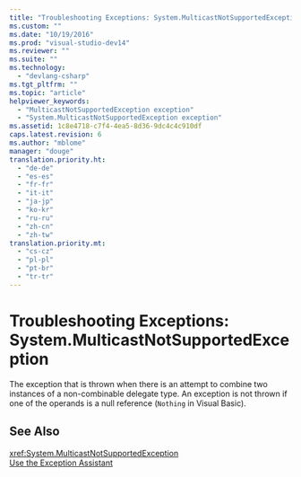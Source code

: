 ```yaml
---
title: "Troubleshooting Exceptions: System.MulticastNotSupportedException | testtitle"
ms.custom: ""
ms.date: "10/19/2016"
ms.prod: "visual-studio-dev14"
ms.reviewer: ""
ms.suite: ""
ms.technology: 
  - "devlang-csharp"
ms.tgt_pltfrm: ""
ms.topic: "article"
helpviewer_keywords: 
  - "MulticastNotSupportedException exception"
  - "System.MulticastNotSupportedException exception"
ms.assetid: 1c8e4718-c7f4-4ea5-8d36-9dc4c4c910df
caps.latest.revision: 6
ms.author: "mblome"
manager: "douge"
translation.priority.ht: 
  - "de-de"
  - "es-es"
  - "fr-fr"
  - "it-it"
  - "ja-jp"
  - "ko-kr"
  - "ru-ru"
  - "zh-cn"
  - "zh-tw"
translation.priority.mt: 
  - "cs-cz"
  - "pl-pl"
  - "pt-br"
  - "tr-tr"
---
```

# Troubleshooting Exceptions: System.MulticastNotSupportedException
The exception that is thrown when there is an attempt to combine two instances of a non-combinable delegate type. An exception is not thrown if one of the operands is a null reference (`Nothing` in Visual Basic).  
  
## See Also  
 <xref:System.MulticastNotSupportedException>   
 [Use the Exception Assistant](../Topic/How%20to:%20Use%20the%20Exception%20Assistant.md)